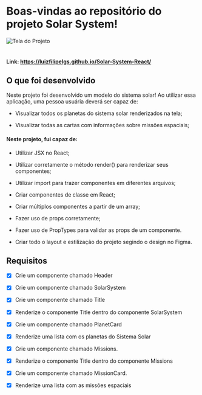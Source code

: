 # Boas-vindas ao repositório do projeto Solar System!

![Tela do Projeto](/tela.jpeg)
<br/>
<br/>

#### Link: https://luizfilipelgs.github.io/Solar-System-React/

## O que foi desenvolvido 

Neste projeto foi desenvolvido um modelo do sistema solar! Ao utilizar essa aplicação, uma pessoa usuária deverá ser capaz de:

* Visualizar todos os planetas do sistema solar renderizados na tela;

* Visualizar todas as cartas com informações sobre missões espaciais;

#### Neste projeto, fui capaz de:

- Utilizar JSX no React;

- Utilizar corretamente o método render() para renderizar seus componentes;

- Utilizar import para trazer componentes em diferentes arquivos;

- Criar componentes de classe em React;

- Criar múltiplos componentes a partir de um array;

- Fazer uso de props corretamente;

- Fazer uso de PropTypes para validar as props de um componente.

- Criar todo o layout e estilização do projeto segindo o design no Figma.

## Requisitos 

- [x] Crie um componente chamado Header
- [x] Crie um componente chamado SolarSystem
- [x] Crie um componente chamado Title
- [x] Renderize o componente Title dentro do componente SolarSystem
- [x] Crie um componente chamado PlanetCard
- [x] Renderize uma lista com os planetas do Sistema Solar
- [x] Crie um componente chamado Missions.
- [x] Renderize o componente Title dentro do componente Missions
- [x] Crie um componente chamado MissionCard.
- [x] Renderize uma lista com as missões espaciais

